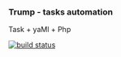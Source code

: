 ### Trump -  tasks automation
Task + yaMl + Php

[![build status](http://ci.flaviozantut.com/projects/2/status.png?ref=master)](http://ci.flaviozantut.com/projects/2?ref=master)